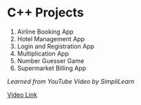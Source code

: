 # C++ Projects

1. Airline Booking App
2. Hotel Management App
3. Login and Registration App
4. Multiplication App
5. Number Guesser Game
6. Supermarket Billing App

_Learned from YouTube Video by SimpliLearn_

[Video Link](https://youtu.be/m2xt5KIEHvc 'Tutorial Video')
